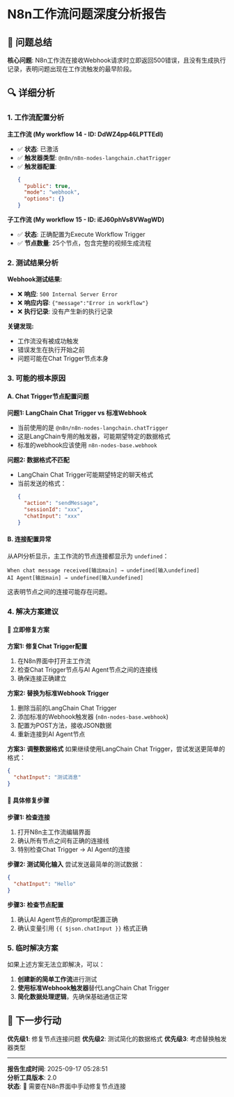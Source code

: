 # N8n工作流问题深度分析报告

## 🎯 问题总结

**核心问题**: N8n工作流在接收Webhook请求时立即返回500错误，且没有生成执行记录，表明问题出现在工作流触发的最早阶段。

## 🔍 详细分析

### 1. 工作流配置分析

**主工作流 (My workflow 14 - ID: DdWZ4pp46LPTTEdl)**
- ✅ **状态**: 已激活
- ✅ **触发器类型**: `@n8n/n8n-nodes-langchain.chatTrigger`
- ✅ **触发器配置**: 
  ```json
  {
    "public": true,
    "mode": "webhook",
    "options": {}
  }
  ```

**子工作流 (My workflow 15 - ID: iEJ60phVs8VWagWD)**
- ✅ **状态**: 正确配置为Execute Workflow Trigger
- ✅ **节点数量**: 25个节点，包含完整的视频生成流程

### 2. 测试结果分析

**Webhook测试结果:**
- ❌ **响应**: `500 Internal Server Error`
- ❌ **响应内容**: `{"message":"Error in workflow"}`
- ❌ **执行记录**: 没有产生新的执行记录

**关键发现:**
- 工作流没有被成功触发
- 错误发生在执行开始之前
- 问题可能在Chat Trigger节点本身

### 3. 可能的根本原因

#### A. Chat Trigger节点配置问题

**问题1: LangChain Chat Trigger vs 标准Webhook**
- 当前使用的是 `@n8n/n8n-nodes-langchain.chatTrigger`
- 这是LangChain专用的触发器，可能期望特定的数据格式
- 标准的webhook应该使用 `n8n-nodes-base.webhook`

**问题2: 数据格式不匹配**
- LangChain Chat Trigger可能期望特定的聊天格式
- 当前发送的格式：
  ```json
  {
    "action": "sendMessage",
    "sessionId": "xxx",
    "chatInput": "xxx"
  }
  ```

#### B. 连接配置异常

从API分析显示，主工作流的节点连接都显示为 `undefined`：
```
When chat message received[输出main] → undefined[输入undefined]
AI Agent[输出main] → undefined[输入undefined]
```

这表明节点之间的连接可能存在问题。

### 4. 解决方案建议

#### 🎯 立即修复方案

**方案1: 修复Chat Trigger配置**
1. 在N8n界面中打开主工作流
2. 检查Chat Trigger节点与AI Agent节点之间的连接线
3. 确保连接正确建立

**方案2: 替换为标准Webhook Trigger**
1. 删除当前的LangChain Chat Trigger
2. 添加标准的Webhook触发器 (`n8n-nodes-base.webhook`)
3. 配置为POST方法，接收JSON数据
4. 重新连接到AI Agent节点

**方案3: 调整数据格式**
如果继续使用LangChain Chat Trigger，尝试发送更简单的格式：
```json
{
  "chatInput": "测试消息"
}
```

#### 🔧 具体修复步骤

**步骤1: 检查连接**
1. 打开N8n主工作流编辑界面
2. 确认所有节点之间有正确的连接线
3. 特别检查Chat Trigger → AI Agent的连接

**步骤2: 测试简化输入**
尝试发送最简单的测试数据：
```json
{
  "chatInput": "Hello"
}
```

**步骤3: 检查节点配置**
1. 确认AI Agent节点的prompt配置正确
2. 确认变量引用 `{{ $json.chatInput }}` 格式正确

### 5. 临时解决方案

如果上述方案无法立即解决，可以：

1. **创建新的简单工作流**进行测试
2. **使用标准Webhook触发器**替代LangChain Chat Trigger
3. **简化数据处理逻辑**，先确保基础通信正常

## 🎪 下一步行动

**优先级1**: 修复节点连接问题
**优先级2**: 测试简化的数据格式
**优先级3**: 考虑替换触发器类型

---

**报告生成时间**: 2025-09-17 05:28:51  
**分析工具版本**: 2.0  
**状态**: 🔧 需要在N8n界面中手动修复节点连接